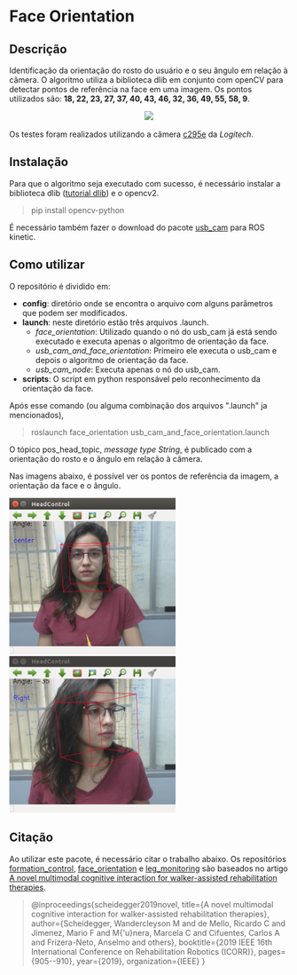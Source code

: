 #  Face Orientation
## Descrição
Identificação da orientação do rosto do usuário e o seu ângulo em relação à câmera.  O algoritmo utiliza a biblioteca dlib em conjunto com openCV para detectar pontos de referência na face em uma imagem.  Os pontos utilizados são: **18, 22, 23, 27, 37, 40, 43, 46, 32, 36, 49, 55, 58, 9**.

<p align="center">
<img src="https://pyimagesearch.com/wp-content/uploads/2017/04/facial_landmarks_68markup.jpg" width="350" >
</p>

Os testes foram realizados utilizando a câmera  [c295e](https://www.logitech.com/pt-br/products/webcams/c925e-business-webcam.960-001075.html) da *Logitech*.

## Instalação
Para que o algoritmo seja executado com sucesso, é necessário instalar a biblioteca dlib ([tutorial dlib](https://www.pyimagesearch.com/2017/03/27/how-to-install-dlib/)) e o opencv2.
>pip install opencv-python

É necessário também fazer o download do pacote [usb_cam](http://wiki.ros.org/usb_cam) para ROS kinetic.

## Como utilizar
O repositório é dividido em:
* **config**: diretório onde se encontra o arquivo com alguns parâmetros que podem ser modificados.
* **launch**: neste diretório estão três arquivos .launch. 
	* *face_orientation*: Utilizado quando o nó do usb_cam já está sendo executado e executa apenas o algoritmo de orientação da face.
	* *usb_cam_and_face_orientation*: Primeiro ele executa o usb_cam e depois o algoritmo de orientação da face.
	* *usb_cam_node*: Executa apenas o nó do usb_cam.
* **scripts**: O script em python  responsável pelo reconhecimento da orientação da face.

Após esse comando (ou alguma combinação dos arquivos ".launch" ja mencionados),
>roslaunch face_orientation usb_cam_and_face_orientation.launch

O tópico pos_head_topic, *message type String*, é publicado com a orientação do rosto e o ângulo em relação à câmera.

Nas imagens abaixo, é possível ver os pontos de referência da imagem, a orientação da face e o ângulo.

<img src="images/head_control_center.png" width="300">
<img src="images/head_control_right.png" width="300">

## Citação
Ao utilizar este pacote, é necessário citar o trabalho abaixo. Os repositórios [formation_control](https://github.com/ufescloudwalker/formation_control), [face_orientation](https://github.com/ufescloudwalker/face_orientation) e [leg_monitoring](https://github.com/ufescloudwalker/leg_monitoring) são baseados no artigo [A novel multimodal cognitive interaction for walker-assisted rehabilitation therapies](https://ieeexplore.ieee.org/abstract/document/8779469/).

>@inproceedings{scheidegger2019novel,
  title={A novel multimodal cognitive interaction for walker-assisted rehabilitation therapies},
  author={Scheidegger, Wandercleyson M and de Mello, Ricardo C and Jimenez, Mario F and M{\'u}nera, Marcela C and Cifuentes, Carlos A and Frizera-Neto, Anselmo and others},
  booktitle={2019 IEEE 16th International Conference on Rehabilitation Robotics (ICORR)},
  pages={905--910},
  year={2019},
  organization={IEEE}
}
